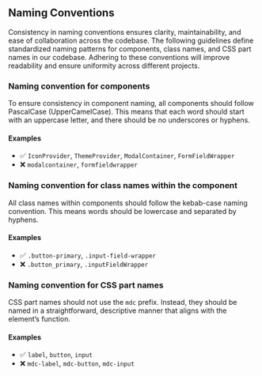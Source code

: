 ## Naming Conventions

Consistency in naming conventions ensures clarity, maintainability, and ease of
collaboration across the codebase. The following guidelines define standardized
naming patterns for components, class names, and CSS part names in our codebase.
Adhering to these conventions will improve readability and ensure uniformity
across different projects.

### Naming convention for components

To ensure consistency in component naming, all components should follow
PascalCase (UpperCamelCase). This means that each word should start with an
uppercase letter, and there should be no underscores or hyphens.

#### Examples

- ✅ `IconProvider`, `ThemeProvider`, `ModalContainer`, `FormFieldWrapper`
- ❌ `modalcontainer`, `formfieldwrapper`

### Naming convention for class names within the component

All class names within components should follow the kebab-case naming
convention. This means words should be lowercase and separated by hyphens.

#### Examples

- ✅ `.button-primary`, `.input-field-wrapper`
- ❌ `.button_primary`, `.inputFieldWrapper`

### Naming convention for CSS part names

CSS part names should not use the `mdc` prefix. Instead, they should be named in
a straightforward, descriptive manner that aligns with the element’s function.

#### Examples

- ✅ `label`, `button`, `input`
- ❌ `mdc-label`, `mdc-button`, `mdc-input`
